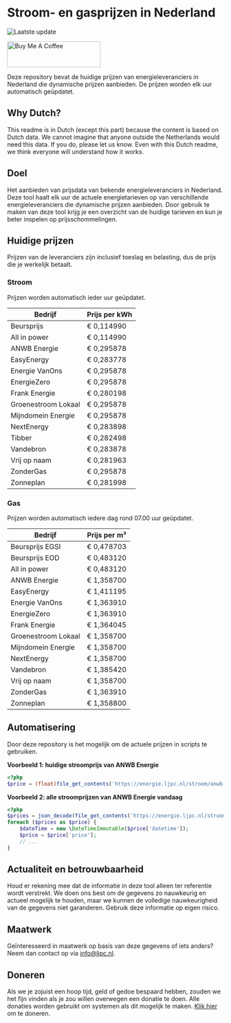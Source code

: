 # Stroom- en gasprijzen in Nederland

![Laatste update](https://img.shields.io/badge/laatste%20update-2025--01--26%2013%3A00%20CET-brightgreen)

<a href="https://www.buymeacoffee.com/Lars-" target="_blank"><img src="https://cdn.buymeacoffee.com/buttons/v2/default-orange.png" alt="Buy Me A Coffee" height="60" style="height: 60px !important;width: 217px !important;" ></a>

Deze repository bevat de huidige prijzen van energieleveranciers in Nederland die dynamische prijzen aanbieden. De prijzen worden elk uur automatisch geüpdatet.

## Why Dutch?

This readme is in Dutch (except this part) because the content is based on Dutch data. We cannot imagine that anyone outside the Netherlands would need this data. If you do, please let us know. Even with this Dutch readme, we think
everyone will understand how it works.

## Doel

Het aanbieden van prijsdata van bekende energieleveranciers in Nederland. Deze tool haalt elk uur de actuele energietarieven op van verschillende energieleveranciers die dynamische prijzen aanbieden. Door gebruik te maken van deze tool
krijg je een overzicht van de huidige tarieven en kun je beter inspelen op prijsschommelingen.

## Huidige prijzen

Prijzen van de leveranciers zijn inclusief toeslag en belasting, dus de prijs die je werkelijk betaalt.

### Stroom

Prijzen worden automatisch ieder uur geüpdatet.

 Bedrijf | Prijs per kWh 
---------|---------------
Beursprijs | € 0,114990
All in power | € 0,114990
ANWB Energie | € 0,295878
EasyEnergy | € 0,283778
Energie VanOns | € 0,295878
EnergieZero | € 0,295878
Frank Energie | € 0,280198
Groenestroom Lokaal | € 0,295878
Mijndomein Energie | € 0,295878
NextEnergy | € 0,283898
Tibber | € 0,282498
Vandebron | € 0,283878
Vrij op naam | € 0,281963
ZonderGas | € 0,295878
Zonneplan | € 0,281998


### Gas

Prijzen worden automatisch iedere dag rond 07.00 uur geüpdatet.

 Bedrijf | Prijs per m³ 
---------|--------------
Beursprijs EGSI | € 0,478703
Beursprijs EOD | € 0,483120
All in power | € 0,483120
ANWB Energie | € 1,358700
EasyEnergy | € 1,411195
Energie VanOns | € 1,363910
EnergieZero | € 1,363910
Frank Energie | € 1,364045
Groenestroom Lokaal | € 1,358700
Mijndomein Energie | € 1,358700
NextEnergy | € 1,358700
Vandebron | € 1,385420
Vrij op naam | € 1,358700
ZonderGas | € 1,363910
Zonneplan | € 1,358800


## Automatisering

Door deze repository is het mogelijk om de actuele prijzen in scripts te gebruiken.

**Voorbeeld 1: huidige stroomprijs van ANWB Energie**

```php
<?php
$price = (float)file_get_contents('https://energie.ljpc.nl/stroom/anwb-energie-nu.txt');

```

**Voorbeeld 2: alle stroomprijzen van ANWB Energie vandaag**

```php
<?php
$prices = json_decode(file_get_contents('https://energie.ljpc.nl/stroom/all-in-power-vandaag.json'),true);
foreach ($prices as $price) {
    $dateTime = new \DateTimeImmutable($price['datetime']);
    $price = $price['price'];
    // ...
}
```

## Actualiteit en betrouwbaarheid

Houd er rekening mee dat de informatie in deze tool alleen ter referentie wordt verstrekt. We doen ons best om de gegevens zo nauwkeurig en actueel mogelijk te houden, maar we kunnen de volledige nauwkeurigheid van de gegevens niet
garanderen. Gebruik deze informatie op eigen risico.

## Maatwerk

Geïnteresseerd in maatwerk op basis van deze gegevens of iets anders? Neem dan contact op
via [info@ljpc.nl](mailto:info@ljpc.nl?subject=Energie%20prijzen).

## Doneren

Als we je zojuist een hoop tijd, geld of gedoe bespaard hebben, zouden we het fijn vinden als je zou willen overwegen een
donatie te doen. Alle donaties worden gebruikt om systemen als dit mogelijk te
maken. [Klik hier](https://www.buymeacoffee.com/Lars-) om te doneren.
